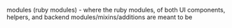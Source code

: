 modules (ruby modules) - where the ruby modules, of both UI components, helpers, and backend modules/mixins/additions are meant to be
